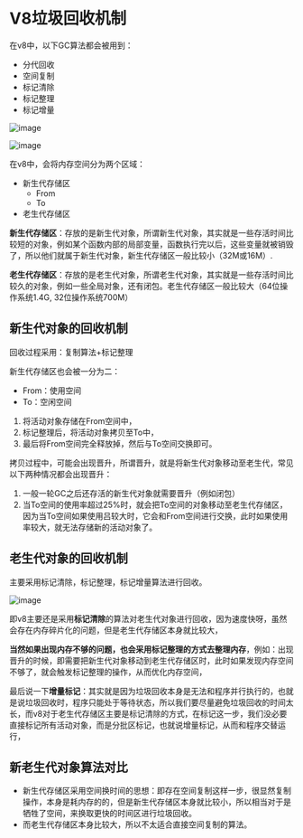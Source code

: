 # V8垃圾回收机制

在v8中，以下GC算法都会被用到：

* 分代回收
* 空间复制
* 标记清除
* 标记整理
* 标记增量

![image](http://note.youdao.com/yws/res/10864/CD4F02B43BE74F96B1B3E88C42CA2635)

![image](http://note.youdao.com/yws/res/10074/96CC60D601E5423BBAB87D348029A6E6)

在v8中，会将内存空间分为两个区域：
* 新生代存储区
    * From
    * To
* 老生代存储区

**新生代存储区**：存放的是新生代对象，所谓新生代对象，其实就是一些存活时间比较短的对象，例如某个函数内部的局部变量，函数执行完以后，这些变量就被销毁了，所以他们就属于新生代对象，新生代存储区一般比较小（32M或16M）.

**老生代存储区**：存放的是老生代对象，所谓老生代对象，其实就是一些存活时间比较久的对象，例如一些全局对象，还有闭包。老生代存储区一般比较大（64位操作系统1.4G, 32位操作系统700M）


## 新生代对象的回收机制

回收过程采用：复制算法+标记整理

新生代存储区也会被一分为二：

* From：使用空间
* To：空闲空间

1. 将活动对象存储在From空间中，
2. 标记整理后，将活动对象拷贝至To中，
3. 最后将From空间完全释放掉，然后与To空间交换即可。

拷贝过程中，可能会出现晋升，所谓晋升，就是将新生代对象移动至老生代，常见以下两种情况都会出现晋升：
1. 一般一轮GC之后还存活的新生代对象就需要晋升（例如闭包）
2. 当To空间的使用率超过25%时，就会把To空间的对象移动至老生代存储区，因为当To空间如果使用吕较大时，它会和From空间进行交换，此时如果使用率较大，就无法存储新的活动对象了。

## 老生代对象的回收机制

主要采用标记清除，标记整理，标记增量算法进行回收。

![image](http://note.youdao.com/yws/res/10888/BC209D5BBA424F3BBE7B3AD965E0CB16)

即v8主要还是采用**标记清除**的算法对老生代对象进行回收，因为速度快呀，虽然会存在内存碎片化的问题，但是老生代存储区本身就比较大，

**当然如果出现内存不够的问题，也会采用标记整理的方式去整理内存**，例如：出现晋升的时候，即需要把新生代对象移动到老生代存储区时，此时如果发现内存空间不够了，就会触发标记整理的操作，从而优化内存空间，

最后说一下**增量标记**：其实就是因为垃圾回收本身是无法和程序并行执行的，也就是说垃圾回收时，程序只能处于等待状态，所以我们要尽量避免垃圾回收的时间太长，而v8对于老生代存储区主要是标记清除的方式，在标记这一步，我们没必要直接标记所有活动对象，而是分批区标记，也就说增量标记，从而和程序交替运行，

## 新老生代对象算法对比

* 新生代存储区采用空间换时间的思想：即存在空间复制这样一步，很显然复制操作，本身是耗内存的的，但是新生代存储区本身就比较小，所以相当对于是牺牲了空间，来换取更快的时间区进行垃圾回收。
* 而老生代存储区本身比较大，所以不太适合直接空间复制的算法。
